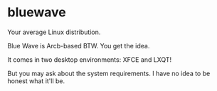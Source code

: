 # bluewave
Your average Linux distribution.

Blue Wave is Arcb-based BTW. You get the idea.

It comes in two desktop environments: XFCE and LXQT! 

But you may ask about the system requirements. I have no idea to be honest what it'll be.
